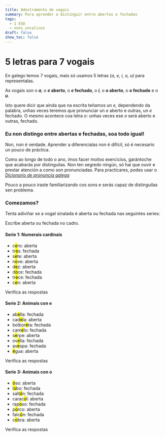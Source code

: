 ```yaml
---
title: Adestramento de vogais
summary: Para aprender a distinguir entre abertas e fechadas
tags:
  - 1 ESO
  - sons_vocalicos
draft: false
show_toc: false
---
```

# 5 letras para 7 vogais

En galego temos 7 vogais, mais só usamos 5 letras (*a, e, i, o, u)* para representalas.

As vogais son o ***a**,* o ***e* aberto**, o ***e* fechado**, o ***i**,* o ***o* aberto**, o ***o* fechado** e o ***u**.*

Isto quere dicir que aínda que na escrita teñamos un *e,* dependendo da palabra, unhas veces teremos que pronunciar un *e* aberto e outras, un *e* fechado. O mesmo acontece coa letra *o:* unhas veces ese *o* será aberto e outras, fechado.

### Eu non distingo entre abertas e fechadas, soa todo igual!

Non, non é verdade. Aprender a diferencialas non é difícil, só é necesario un pouco de práctica.

Como ao longo de todo o ano, imos facer moitos exercicios, garántoche que acabarás por distinguilas. Non ten segredo ningún, só hai que ouvir e prestar atención a como son pronunciadas. Para practicares, podes usar o *[Dicionario de pronuncia galega](https://ilg.usc.es/pronuncia/)*

Pouco a pouco iraste familiarizando cos sons e serás capaz de distinguilas sen problema. 

### Comezamos?

Tenta adiviñar se a vogal sinalada é aberta ou fechada nas seguintes series:

Escribe aberta ou fechada no cadro.

#### Serie 1: Numerais cardinais

* c<mark>e</mark>ro: <e-answer>aberta</e-answer>
* tr<mark>e</mark>s: <e-answer>fechada</e-answer>
* s<mark>e</mark>te: <e-answer>aberta</e-answer>
* n<mark>o</mark>ve: <e-answer>aberta</e-answer>
* d<mark>e</mark>z: <e-answer>aberta</e-answer>
* d<mark>o</mark>ce: <e-answer>fechada</e-answer>
* tr<mark>e</mark>ce: <e-answer>fechada</e-answer>
* c<mark>e</mark>n: <e-answer>aberta</e-answer>

<e-validate>Verifica as respostas</e-validate>

#### Serie 2: Animais con e

* ab<mark>e</mark>lla: <e-answer>fechada</e-answer>
* cad<mark>e</mark>la: <e-answer>aberta</e-answer>
* bolbor<mark>e</mark>ta: <e-answer>fechada</e-answer>
* cam<mark>e</mark>lo: <e-answer>fechada</e-answer>
* s<mark>e</mark>rpe: <e-answer>aberta</e-answer>
* ov<mark>e</mark>lla: <e-answer>fechada</e-answer>
* av<mark>e</mark>spa: <e-answer>fechada</e-answer>
* <mark>é</mark>gua: <e-answer>aberta</e-answer>

<e-validate>Verifica as respostas</e-validate>

#### Serie 3: Animais con o 

* <mark>ó</mark>so: <e-answer>aberta</e-answer>
* l<mark>o</mark>bo: <e-answer>fechada</e-answer>
* salt<mark>ó</mark>n: <e-answer>fechada</e-answer>
* carac<mark>o</mark>l: <e-answer>aberta</e-answer>
* rap<mark>o</mark>so: <e-answer>fechada</e-answer>
* p<mark>o</mark>rco: <e-answer>aberta</e-answer>
* falc<mark>ó</mark>n: <e-answer>fechada</e-answer>
* c<mark>o</mark>bra: <e-answer>aberta</e-answer>

<e-validate>Verifica as respostas</e-validate>